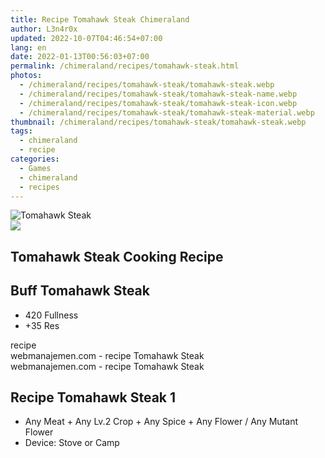 ```yaml
---
title: Recipe Tomahawk Steak Chimeraland
author: L3n4r0x
updated: 2022-10-07T04:46:54+07:00
lang: en
date: 2022-01-13T00:56:03+07:00
permalink: /chimeraland/recipes/tomahawk-steak.html
photos:
  - /chimeraland/recipes/tomahawk-steak/tomahawk-steak.webp
  - /chimeraland/recipes/tomahawk-steak/tomahawk-steak-name.webp
  - /chimeraland/recipes/tomahawk-steak/tomahawk-steak-icon.webp
  - /chimeraland/recipes/tomahawk-steak/tomahawk-steak-material.webp
thumbnail: /chimeraland/recipes/tomahawk-steak/tomahawk-steak.webp
tags:
  - chimeraland
  - recipe
categories:
  - Games
  - chimeraland
  - recipes
---
```


<link
  rel="stylesheet"
  href="https://rawcdn.githack.com/dimaslanjaka/Web-Manajemen/870a349/css/bootstrap-5-3-0-alpha3-wrapper.css"
/>
<section id="bootstrap-wrapper">
  <div data-bs-theme="dark">
    <div class="card mb-2">
      <div class="card-body">
        <div class="row g-0">
          <div class="col-sm-4 position-relative mb-2">
            <img
              src="https://www.webmanajemen.com/chimeraland/recipes/tomahawk-steak/tomahawk-steak-material.webp"
              class="card-img fit-cover w-100 h-100"
              alt="Tomahawk Steak"
              data-fancybox="true"
            />
          </div>
          <div class="col-sm-8 mb-2">
            <div class="card-body">
              <div class="d-flex flex-row align-items-center mb-3">
                <img
                  class="d-inline-block me-2"
                  src="https://www.webmanajemen.com/chimeraland/recipes/tomahawk-steak/tomahawk-steak-icon.webp"
                  width="auto"
                  height="auto"
                  style="vertical-align: middle"
                />
                <h2 class="fs-5">Tomahawk Steak Cooking Recipe</h2>
              </div>
              <h2 class="card-title fs-5">Buff Tomahawk Steak</h2>
              <div class="card-text">
                <ul>
                  <li>420 Fullness</li>
                  <li>+35 Res</li>
                </ul>
              </div>
              <span class="badge rounded-pill">recipe</span>
            </div>
            <div class="card-footer text-end text-muted mt-auto">
              webmanajemen.com - recipe Tomahawk Steak
            </div>
          </div>
        </div>
      </div>
      <div class="card-footer text-end text-muted">
        webmanajemen.com - recipe Tomahawk Steak
      </div>
    </div>
    <div class="row mb-2">
      <div class="col-12 col-lg-6 recipe-item mb-2">
        <div class="card">
          <div class="card-body">
            <h2 class="card-title fs-5">Recipe Tomahawk Steak 1</h2>
            <div class="card-text">
              <ul>
                <li>
                  Any Meat<span> + </span>Any Lv.2 Crop<span> + </span>Any
                  Spice<span> + </span>Any Flower<span> / </span>Any Mutant
                  Flower
                </li>
                <li>Device: Stove or Camp</li>
              </ul>
            </div>
          </div>
        </div>
      </div>
    </div>
  </div>
</section>